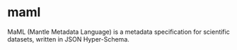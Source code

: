 # maml
MaML (Mantle Metadata Language) is a metadata specification for scientific datasets, written in JSON Hyper-Schema.
